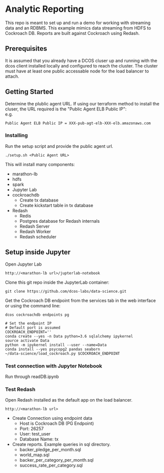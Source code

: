 # Analytic Reporting

This repo is meant to set up and run a demo for working with streaming data and an RDBMS. This example mimics data streaming from HDFS to Cockroach DB. Reports are built against Cockroach using Redash.

## Prerequisites

It is assumed that you already have a DCOS cluser up and running with the dcos client installed locally and configured to reach the cluster. The cluster must have at least one public accessable node for the load balancer to attach.


## Getting Started

Determine the plublic agent URL. If using our terraform method to install the cluser, the URL required is the "Public Agent ELB Public IP":
<br> e.g.

```
Public Agent ELB Public IP = XXX-pub-agt-elb-XXX-elb.amazonaws.com
```

### Installing

Run the setup script and provide the public agent url.

```
./setup.sh <Public Agent URL>
```

This will install many components:
* marathon-lb
* hdfs
* spark
* Jupyter Lab
* cockroachdb
  * Create tx database
  * Create kickstart table in tx database
* Redash
  * Redis
  * Postgres database for Redash internals
  * Redash Server
  * Redash Worker
  * Redash scheduler


## Setup inside Jupyter
Open Jupyter Lab
```
http://<marathon-lb url>/jupterlab-notebook
```

Clone this git repo inside the JupyterLab container:
```
git clone https://github.com/dcos-labs/data-science.git
```

Get the Cockroach DB endpoint from the services tab in the web interface or using the command line:
```
dcos cockroachdb endpoints pg
```

```
# Set the endpoint IP
# Default port is assumed
COCKROACH_ENDPOINT=''
conda create --yes -n Data python=3.6 sqlalchemy ipykernel
source activate Data
python -m ipykernel install --user --name=Data
conda install --yes psycopg2 pandas seaborn
~/data-science/load_cockroach.py $COCKROACH_ENDPOINT
```

### Test connection with Jupyter Notebook
Run through readDB.ipynb

### Test Redash
Open Redash installed as the default app on the load balancer.
```
http://<marathon-lb url>
```
* Create Connection using endpoint data
  * Host is Cockroach DB (PG Endpoint)
  * Port: 26257
  * User: test_user
  * Database Name: tx
* Create reports. Example queries in sql directory.
  * backer_pledge_per_month.sql
  * world_map.sql
  * backer_per_category_per_month.sql
  * success_rate_per_category.sql

